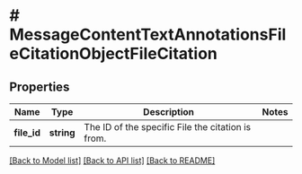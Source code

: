 # # MessageContentTextAnnotationsFileCitationObjectFileCitation

## Properties

Name | Type | Description | Notes
------------ | ------------- | ------------- | -------------
**file_id** | **string** | The ID of the specific File the citation is from. |

[[Back to Model list]](../../README.md#models) [[Back to API list]](../../README.md#endpoints) [[Back to README]](../../README.md)
